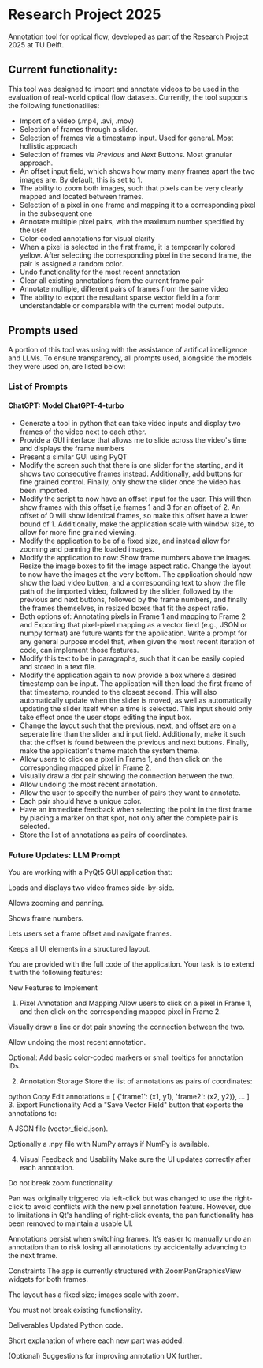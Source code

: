 # Research Project 2025

Annotation tool for optical flow, developed as part of the Research Project 2025 at TU Delft.
## Current functionality:

This tool was designed to import and annotate videos to be used in the evaluation of real-world optical flow datasets. Currently, the tool supports the following functionatilies:

- Import of a video (.mp4, .avi, .mov)
- Selection of frames through a slider.
- Selection of frames via a timestamp input. Used for general. Most hollistic approach 
- Selection of frames via _Previous_ and _Next_ Buttons. Most granular approach.
- An offset input field, which shows how many many frames apart the two images are. By default, this is set to 1.
- The ability to zoom both images, such that pixels can be very clearly mapped and located between frames. 
- Selection of a pixel in one frame and mapping it to a corresponding pixel in the subsequent one
- Annotate multiple pixel pairs, with the maximum number specified by the user 
- Color-coded annotations for visual clarity 
- When a pixel is selected in the first frame, it is temporarily colored yellow. After selecting the corresponding pixel in the second frame, the pair is assigned a random color.
- Undo functionality for the most recent annotation
- Clear all existing annotations from the current frame pair
- Annotate multiple, different pairs of frames from the same video
- The ability to export the resultant sparse vector field in a form understandable or comparable with the current model outputs. 


## Prompts used

A portion of this tool was using with the assistance of artifical intelligence and LLMs. To ensure transparency, all prompts used, alongside the models they were used on, are listed below:

### List of Prompts 
#### ChatGPT: Model ChatGPT-4-turbo
- Generate a tool in python that can take video inputs and display two frames of the video next to each other.
- Provide a GUI interface that allows me to slide across the video's time and displays the frame numbers
- Present a similar GUI using PyQT
- Modify the screen such that there is one slider for the starting, and it shows two consecutive frames instead. Additionally, add buttons for fine grained control. Finally, only show the slider once the video has been imported.
- Modify the script to now have an offset input for the user. This will then show frames with this offset i,e frames 1 and 3 for an offset of 2. An offset of 0 will show identical frames, so make this offset have a lower bound of 1. Additionally, make the application scale with window size, to allow for more fine grained viewing.
- Modify the application to be of a fixed size, and instead allow for zooming and panning the loaded images.
- Modify the application to now: Show frame numbers above the images. Resize the image boxes to fit the image aspect ratio. Change the layout to now have the images at the very bottom. The application should now show the load video button, and a corresponding text to show the file path of the imported video, followed by the slider, followed by the previous and next buttons, followed by the frame numbers, and finally the frames themselves, in resized boxes that fit the aspect ratio.
- Both options of: Annotating pixels in Frame 1 and mapping to Frame 2 and Exporting that pixel-pixel mapping as a vector field (e.g., JSON or numpy format) are future wants for the application. Write a prompt for any general purpose model that, when given the most recent iteration of code, can implement those features.
- Modify this text to be in paragraphs, such that it can be easily copied and stored in a text file.
- Modify the application again to now provide a box where a desired timestamp can be input. The application will then load the first frame of that timestamp, rounded to the closest second. This will also automatically update when the slider is moved, as well as automatically updating the slider itself when a time is selected. This input should only take effect once the user stops editing the input box.
- Change the layout such that the previous, next, and offset are on a seperate line than the slider and input field. Additionally, make it such that the offset is found between the previous and next buttons. Finally, make the application's theme match the system theme.
- Allow users to click on a pixel in Frame 1, and then click on the corresponding mapped pixel in Frame 2. 
- Visually draw a dot pair showing the connection between the two.
- Allow undoing the most recent annotation. 
- Allow the user to specify the number of pairs they want to annotate.
- Each pair should have a unique color.
- Have an immediate feedback when selecting the point in the first frame by placing a marker on that spot, not only after the complete pair is selected.
- Store the list of annotations as pairs of coordinates.

### Future Updates: LLM Prompt

You are working with a PyQt5 GUI application that:

Loads and displays two video frames side-by-side.

Allows zooming and panning.

Shows frame numbers.

Lets users set a frame offset and navigate frames.

Keeps all UI elements in a structured layout.

You are provided with the full code of the application. Your task is to extend it with the following features:

New Features to Implement
1. Pixel Annotation and Mapping
Allow users to click on a pixel in Frame 1, and then click on the corresponding mapped pixel in Frame 2.

Visually draw a line or dot pair showing the connection between the two.

Allow undoing the most recent annotation.

Optional: Add basic color-coded markers or small tooltips for annotation IDs.

2. Annotation Storage
Store the list of annotations as pairs of coordinates:

python
Copy
Edit
annotations = [
    {'frame1': (x1, y1), 'frame2': (x2, y2)},
    ...
]
3. Export Functionality
Add a "Save Vector Field" button that exports the annotations to:

A JSON file (vector_field.json).

Optionally a .npy file with NumPy arrays if NumPy is available.

4. Visual Feedback and Usability
Make sure the UI updates correctly after each annotation.

Do not break zoom functionality.

Pan was originally triggered via left-click but was changed to use the right-click to avoid conflicts with the new pixel annotation feature. However, due to limitations in Qt's handling of right-click events, the pan functionality has been removed to maintain a usable UI.

Annotations persist when switching frames. It’s easier to manually undo an annotation than to risk losing all annotations by accidentally advancing to the next frame.

Constraints
The app is currently structured with ZoomPanGraphicsView widgets for both frames.

The layout has a fixed size; images scale with zoom.

You must not break existing functionality.

Deliverables
Updated Python code.

Short explanation of where each new part was added.

(Optional) Suggestions for improving annotation UX further.
